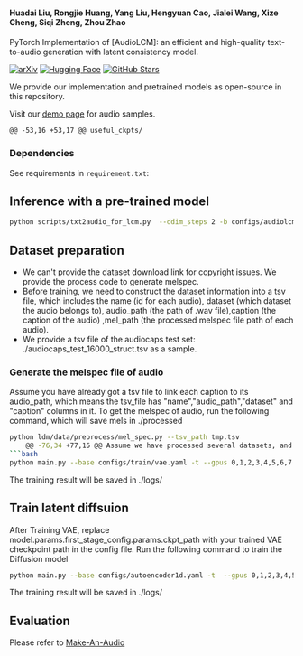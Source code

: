 #### Huadai Liu, Rongjie Huang, Yang Liu, Hengyuan Cao, Jialei Wang, Xize Cheng, Siqi Zheng, Zhou Zhao

PyTorch Implementation of [AudioLCM]: an efficient and high-quality text-to-audio generation with latent consistency model.

[![arXiv](https://img.shields.io/badge/arXiv-Paper-<COLOR>.svg)](https://arxiv.org/abs/2406.00356v1)
[![Hugging Face](https://img.shields.io/badge/%F0%9F%A4%97%20Hugging%20Face-blue)](https://huggingface.co/spaces/AIGC-Audio/AudioLCM)
[![GitHub Stars](https://img.shields.io/github/stars/liuhuadai/AudioLCM?style=social)](https://github.com/liuhuadai/AudioLCM)

We provide our implementation and pretrained models as open-source in this repository.

Visit our [demo page](https://audiolcm.github.io/) for audio samples.

	@@ -53,16 +53,17 @@ useful_ckpts/
### Dependencies
See requirements in `requirement.txt`:

## Inference with a pre-trained model
```bash
python scripts/txt2audio_for_lcm.py  --ddim_steps 2 -b configs/audiolcm.yaml --sample_rate 16000 --vocoder-ckpt  vocoder/logs/bigvnat16k93.5w --outdir results --test-dataset audiocaps  -r ckpt/audiolcm.ckpt
```

## Dataset preparation
- We can't provide the dataset download link for copyright issues. We provide the process code to generate melspec.  
- Before training, we need to construct the dataset information into a tsv file, which includes the name (id for each audio), dataset (which dataset the audio belongs to), audio_path (the path of .wav file),caption (the caption of the audio) ,mel_path (the processed melspec file path of each audio). 
- We provide a tsv file of the audiocaps test set: ./audiocaps_test_16000_struct.tsv as a sample.
### Generate the melspec file of audio
Assume you have already got a tsv file to link each caption to its audio_path, which means the tsv_file has "name","audio_path","dataset" and "caption" columns in it.
To get the melspec of audio, run the following command, which will save mels in ./processed
```bash
python ldm/data/preprocess/mel_spec.py --tsv_path tmp.tsv
	@@ -76,34 +77,16 @@ Assume we have processed several datasets, and save the .tsv files in data/*.tsv
```bash
python main.py --base configs/train/vae.yaml -t --gpus 0,1,2,3,4,5,6,7
```
The training result will be saved in ./logs/
## Train latent diffsuion
After Training VAE, replace model.params.first_stage_config.params.ckpt_path with your trained VAE checkpoint path in the config file.
Run the following command to train the Diffusion model
```bash
python main.py --base configs/autoencoder1d.yaml -t  --gpus 0,1,2,3,4,5,6,7
```
The training result will be saved in ./logs/
## Evaluation
Please refer to [Make-An-Audio](https://github.com/Text-to-Audio/Make-An-Audio?tab=readme-ov-file#evaluation)

